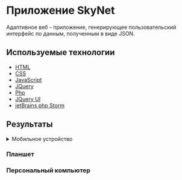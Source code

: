 # Приложение SkyNet

Адаптивное веб - приложение, генерирующее пользовательский интерфейс по данным, полученным в виде JSON.

## Используемые технологии

* [HTML](#) 
* [CSS](#)
* [JavaScript](#)
* [JQuery](#)
* [Php](#)
* [JQuery UI](#)
* [jetBrains php Storm](#)

## Результаты

<details>
    <summary>Мобильное устройство</summary>
    <img src="https://github.com/Kostya-HellCat/Skynet/blob/master/example/sm1.png" alt="small-screen" width="300">
    <img src="https://github.com/Kostya-HellCat/Skynet/blob/master/example/sm2.png" alt="small-screen" width="300">
    <img src="https://github.com/Kostya-HellCat/Skynet/blob/master/example/sm3.png" alt="small-screen" width="300">
</details>

### Планшет

### Персональный компьютер
